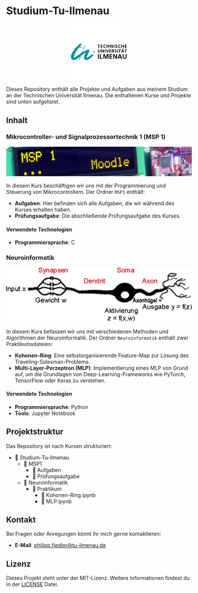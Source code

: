 # Studium-Tu-Ilmenau


<div align="center">

<img src="./Image_LICENSE/technische-universitat-ilmenau-seeklogo.svg" alt="TU Ilmenau Logo" width="30%">

</div>


Dieses Repository enthält alle Projekte und Aufgaben aus meinem Studium an der Technischen Universität Ilmenau. Die enthaltenen Kurse und Projekte sind unten aufgelistet.

## Inhalt

### Mikrocontroller- und Signalprozessortechnik 1 (MSP 1)

![MSP 1](./Image_LICENSE/moodle_lcd_web_a.jpg)

In diesem Kurs beschäftigen wir uns mit der Programmierung und Steuerung von Mikrocontrollern. Der Ordner `MSP1` enthält:

- **Aufgaben**: Hier befinden sich alle Aufgaben, die wir während des Kurses erhalten haben.
- **Prüfungsaufgabe**: Die abschließende Prüfungsaufgabe des Kurses.

#### Verwendete Technologien

- **Programmiersprache**: C

### Neuroinformatik

![Neuroinformatik](./Image_LICENSE/NI-Prakt-Logo.gif)

In diesem Kurs befassen wir uns mit verschiedenen Methoden und Algorithmen der Neuroinformatik. Der Ordner `Neuroinformatik` enthält zwei Praktikumsdateien:

- **Kohonen-Ring**: Eine selbstorganisierende Feature-Map zur Lösung des Traveling-Salesman-Problems.
- **Multi-Layer-Perzeptron (MLP)**: Implementierung eines MLP von Grund auf, um die Grundlagen von Deep-Learning-Frameworks wie PyTorch, TensorFlow oder Keras zu verstehen.

#### Verwendete Technologien

- **Programmiersprache**: Python
- **Tools**: Jupyter Notebook

## Projektstruktur

Das Repository ist nach Kursen strukturiert:


- 📂 Studium-Tu-Ilmenau
  - 📂 MSP1
    - 📂 Aufgaben
    - 📂 Prüfungsaufgabe
  - 📂 Neuroinformatik
    - 📂 Praktikum
      - 📄 Kohonen-Ring.ipynb
      - 📄 MLP.ipynb

## Kontakt

Bei Fragen oder Anregungen könnt ihr mich gerne kontaktieren:

- **E-Mail**: [philipp.fiedler@tu-ilmenau.de](mailto:philipp.fiedler@tu-ilmenau.de)

## Lizenz

Dieses Projekt steht unter der MIT-Lizenz. Weitere Informationen findest du in der [LICENSE](./Image_LICENSE/LICENSE) Datei.
